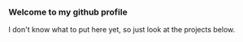 ### Welcome to my github profile

I don't know what to put here yet, so just look at the projects below.
